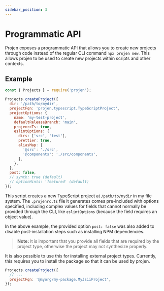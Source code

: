 ```yaml
---
sidebar_position: 3
---
```


# Programmatic API

Projen exposes a programmatic API that allows you to create new projects through
code instead of the regular CLI command `npx projen new`. This allows projen to
be used to create new projects within scripts and other contexts.

## Example

```js
const { Projects } = require('projen');

Projects.createProject({
  dir: '/path/to/mydir',
  projectFqn: 'projen.typescript.TypeScriptProject',
  projectOptions: {
    name: 'my-test-project',
    defaultReleaseBranch: 'main',
    projenrcTs: true,
    eslintOptions: {
      dirs: ['src', 'test'],
      prettier: true,
      aliasMap: {
        '@src': './src',
        '@components': './src/components',
      },
    },
  },
  post: false,
  // synth: true (default)
  // optionHints: 'featured' (default)
});
```

This script creates a new TypeScript project at `/path/to/mydir` in my file
system. The `.projenrc.ts` file it generates comes pre-included with options
specified, including complex values for fields that cannot normally be provided
through the CLI, like `eslintOptions` (because the field requires an object
value).

In the above example, the provided option `post: false` was also added to
disable post-installation steps such as installing NPM dependencies.

> **Note:** It is important that you provide all fields that are required by the
project type, otherwise the project may not synthesize properly.

It is also possible to use this for installing external project types.
Currently, this requires you to install the package so that it can be used by
projen.

```js
Projects.createProject({
  // ...
  projectFqn: '@myorg/my-package.MyJsiiProject',
});
```
